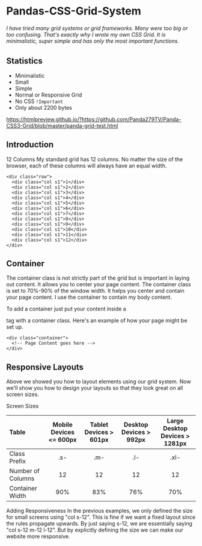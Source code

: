 # Pandas-CSS-Grid-System
###### I have tried many grid systems or grid frameworks. Many were too big or too confusing. That's exactly why I wrote my own CSS Grid. It is minimalistic, super simple and has only the most important functions. 

## Statistics
- Minimalistic
- Small
- Simple
- Normal or Responsive Grid
- No CSS `!Important`
- Only about 2200 bytes

https://htmlpreview.github.io/?https://github.com/Panda279TV/Panda-CSS3-Grid/blob/master/panda-grid-test.html


## Introduction
12 Columns
My standard grid has 12 columns. No matter the size of the browser, each of these columns will always have an equal width.

    <div class="row">
      <div class="col s1">1</div>
      <div class="col s1">2</div>
      <div class="col s1">3</div>
      <div class="col s1">4</div>
      <div class="col s1">5</div>
      <div class="col s1">6</div>
      <div class="col s1">7</div>
      <div class="col s1">8</div>
      <div class="col s1">9</div>
      <div class="col s1">10</div>
      <div class="col s1">11</div>
      <div class="col s1">12</div>
    </div> 

## Container
The container class is not strictly part of the grid but is important in laying out content. It allows you to center your page content. The container class is set to 70%-90% of the window width. It helps you center and contain your page content. I use the container to contain my body content.

To add a container just put your content inside a <div> tag with a container class. Here's an example of how your page might be set up.
  
    <div class="container">
      <!-- Page Content goes here -->
    </div> 
      
## Responsive Layouts
Above we showed you how to layout elements using our grid system. Now we'll show you how to design your layouts so that they look great on all screen sizes.

Screen Sizes

| Table | Mobile Devices <= 600px | Tablet Devices > 601px | Desktop Devices > 992px | Large Desktop Devices > 1281px |
|:---|:---:|:---:|:---:|:---:|
| Class Prefix | .s- | .m- | .l- | .xl- |
| Number of Columns | 12 | 12 | 12 | 12 |
| Container Width | 90% | 83% | 76% | 70% |

Adding Responsiveness
In the previous examples, we only defined the size for small screens using "col s-12". This is fine if we want a fixed layout since the rules propagate upwards. By just saying s-12, we are essentially saying "col s-12 m-12 l-12". But by explicitly defining the size we can make our website more responsive.

